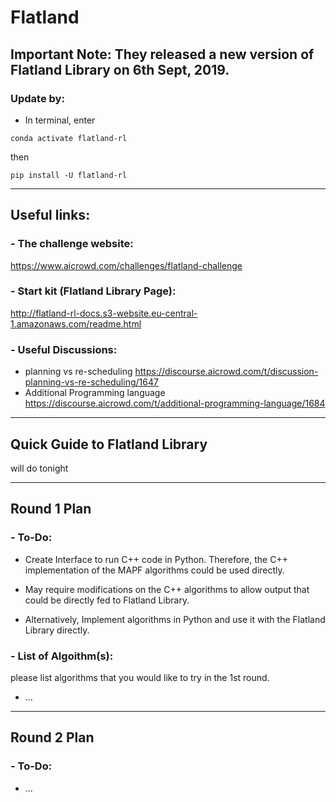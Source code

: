 # Flatland



## Important Note: They released a new version of Flatland Library on 6th Sept, 2019. 

### Update by: 

  * In terminal, enter

  ``` conda activate flatland-rl ```

  then 

  ``` pip install -U flatland-rl ```

---

## Useful links: 

  ### - The challenge website: 
  https://www.aicrowd.com/challenges/flatland-challenge

  ### - Start kit (Flatland Library Page):
  http://flatland-rl-docs.s3-website.eu-central-1.amazonaws.com/readme.html

  ### - Useful Discussions:

  * planning vs re-scheduling
  https://discourse.aicrowd.com/t/discussion-planning-vs-re-scheduling/1647
  * Additional Programming language
  https://discourse.aicrowd.com/t/additional-programming-language/1684

---

## Quick Guide to Flatland Library

  will do tonight

---

## Round 1 Plan

  ### - To-Do:

  * Create Interface to run C++ code in Python. Therefore, the C++ implementation of the MAPF algorithms could be used directly. 
  * May require modifications on the C++ algorithms to allow output that could be directly fed to Flatland Library. 

  * Alternatively, Implement algorithms in Python and use it with the Flatland Library directly. 


  ### - List of Algoithm(s):

  please list algorithms that you would like to try in the 1st round.

  * ...

---

## Round 2 Plan

  ### - To-Do:

  * ...


